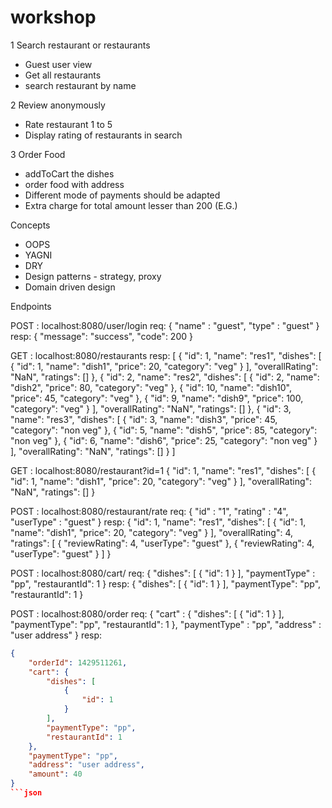 # workshop
1 Search restaurant or restaurants 
- Guest user view
- Get all restaurants
- search restaurant by name

2 Review anonymously
- Rate restaurant 1 to 5
- Display rating of restaurants in search

3 Order Food
- addToCart the dishes
- order food with address
- Different mode of payments should be adapted
- Extra charge for total amount lesser than 200 (E.G.)

Concepts
- OOPS
- YAGNI
- DRY
- Design patterns - strategy, proxy
- Domain driven design

Endpoints

POST : localhost:8080/user/login
req:
{
	"name" : "guest",
	"type" : "guest"
}
resp:
{
    "message": "success",
    "code": 200
}

GET : localhost:8080/restaurants
resp:
[
    {
        "id": 1,
        "name": "res1",
        "dishes": [
            {
                "id": 1,
                "name": "dish1",
                "price": 20,
                "category": "veg"
            }
        ],
        "overallRating": "NaN",
        "ratings": []
    },
    {
        "id": 2,
        "name": "res2",
        "dishes": [
            {
                "id": 2,
                "name": "dish2",
                "price": 80,
                "category": "veg"
            },
            {
                "id": 10,
                "name": "dish10",
                "price": 45,
                "category": "veg"
            },
            {
                "id": 9,
                "name": "dish9",
                "price": 100,
                "category": "veg"
            }
        ],
        "overallRating": "NaN",
        "ratings": []
    },
    {
        "id": 3,
        "name": "res3",
        "dishes": [
            {
                "id": 3,
                "name": "dish3",
                "price": 45,
                "category": "non veg"
            },
            {
                "id": 5,
                "name": "dish5",
                "price": 85,
                "category": "non veg"
            },
            {
                "id": 6,
                "name": "dish6",
                "price": 25,
                "category": "non veg"
            }
        ],
        "overallRating": "NaN",
        "ratings": []
    }
]

GET : localhost:8080/restaurant?id=1
{
    "id": 1,
    "name": "res1",
    "dishes": [
        {
            "id": 1,
            "name": "dish1",
            "price": 20,
            "category": "veg"
        }
    ],
    "overallRating": "NaN",
    "ratings": []
}

POST : localhost:8080/restaurant/rate
req:
{
	"id" : "1",
	"rating" : "4",
	"userType" : "guest"
}
resp:
{
    "id": 1,
    "name": "res1",
    "dishes": [
        {
            "id": 1,
            "name": "dish1",
            "price": 20,
            "category": "veg"
        }
    ],
    "overallRating": 4,
    "ratings": [
        {
            "reviewRating": 4,
            "userType": "guest"
        },
        {
            "reviewRating": 4,
            "userType": "guest"
        }
    ]
}

POST : localhost:8080/cart/
req:
{
	 "dishes": [
        {
            "id": 1
        }
    ],
    "paymentType" : "pp",
    "restaurantId": 1
}
resp:
{
    "dishes": [
        {
            "id": 1
		}
    ],
    "paymentType": "pp",
    "restaurantId": 1
}

POST : localhost:8080/order
req:
{
	"cart" : {
		"dishes": [
			{
				"id": 1
			}
		],
		"paymentType": "pp",
		"restaurantId": 1
	},
	"paymentType" : "pp",
    "address" : "user address"
}
resp:

```json
{
    "orderId": 1429511261,
    "cart": {
        "dishes": [
            {
                "id": 1
            }
        ],
        "paymentType": "pp",
        "restaurantId": 1
    },
    "paymentType": "pp",
    "address": "user address",
    "amount": 40
}
```json
